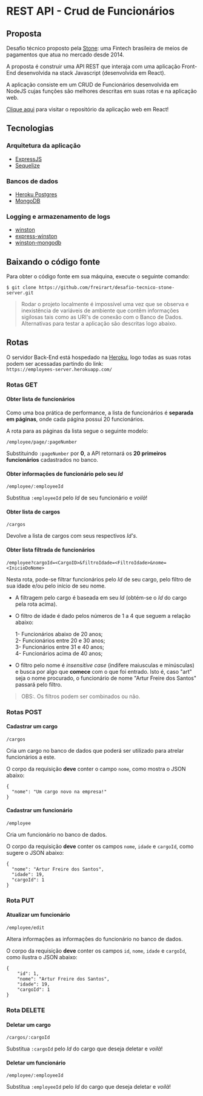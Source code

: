 # REST API - Crud de Funcionários

## Proposta
Desafio técnico proposto pela <a href="https://www.stone.com.br" target="_blank">Stone</a>: uma Fintech brasileira de meios de pagamentos que atua no mercado desde 2014.

A proposta é construir uma API REST que interaja com uma aplicação Front-End desenvolvida na stack Javascript (desenvolvida em React).

A aplicação consiste em um CRUD de Funcionários desenvolvida em NodeJS cujas funções são melhores descritas em suas rotas e na aplicação web.

<a href="https://github.com/freirart/desafio-tecnico-stone-web" target="_blank">Clique aqui</a> para visitar o repositório da aplicação web em React!

## Tecnologias

### Arquitetura da aplicação
* <a href="https://github.com/expressjs/express" target="_blank">ExpressJS</a>
* <a href="https://github.com/sequelize/sequelize" target="_blank">Sequelize</a>

### Bancos de dados
* <a href="" target="_blank">Heroku Postgres</a>
* <a href="" target="_blank">MongoDB</a>

### Logging e armazenamento de logs
* <a href="https://github.com/winstonjs/winston" target="_blank">winston</a>
* <a href="https://github.com/bithavoc/express-winston" target="_blank">express-winston</a>
* <a href="https://github.com/winstonjs/winston-mongodb" target="_blank">winston-mongodb</a>

## Baixando o código fonte

Para obter o código fonte em sua máquina, execute o seguinte comando:

```
$ git clone https://github.com/freirart/desafio-tecnico-stone-server.git
```
> Rodar o projeto localmente é impossível uma vez que se observa e inexistência de variáveis de ambiente que contêm informações sigilosas tais como as URI's de conexão com o Banco de Dados. Alternativas para testar a aplicação são descritas logo abaixo.

## Rotas
O servidor Back-End está hospedado na <a href="www.heroku.com" target="_blank">Heroku<a/>, logo todas as suas rotas podem ser acessadas partindo do link: <br />
`https://employees-server.herokuapp.com/`

### Rotas GET

#### Obter lista de funcionários
Como uma boa prática de performance, a lista de funcionários é __separada em páginas__, onde cada página possui 20 funcionários.

A rota para as páginas da lista segue o seguinte modelo:

`/employee/page/:pageNumber`

Substituindo `:pageNumber` por __0__, a API retornará os __20 primeiros funcionários__ cadastrados no banco.

#### Obter informações de funcionário pelo seu _Id_

`/employee/:employeeId`

Substitua `:employeeId` pelo _Id_ de seu funcionário e _voilà_!

#### Obter lista de cargos

`/cargos`

Devolve a lista de cargos com seus respectivos _Id's_.

#### Obter lista filtrada de funcionários

`/employee?cargoId=<CargoID>&filtroIdade=<FiltroIdade>&nome=<InicioDoNome>`

Nesta rota, pode-se filtrar funcionários pelo _Id_ de seu cargo, pelo filtro de sua idade e/ou pelo início de seu nome.

* A filtragem pelo cargo é baseada em seu _Id_ (obtém-se o _Id_ do cargo pela rota acima).
* O filtro de idade é dado pelos números de 1 a 4 que seguem a relação abaixo:

    1- Funcionários abaixo de 20 anos; <br/>
    2- Funcionários entre 20 e 30 anos; <br/>
    3- Funcionários entre 31 e 40 anos; <br/>
    4- Funcionários acima de 40 anos;
* O filtro pelo nome é _insensitive case_ (indifere maiusculas e minúsculas) e busca por algo que __comece__ com o que foi entrado. Isto é, caso "art" seja o nome procurado, o funcionário de nome "Artur Freire dos Santos" passará pelo filtro.

> OBS:. Os filtros podem ser combinados ou não.

### Rotas POST

#### Cadastrar um cargo

`/cargos`

Cria um cargo no banco de dados que poderá ser utilizado para atrelar funcionários a este.

O corpo da requisição __deve__ conter o campo `nome`, como mostra o JSON abaixo:

```
{
  "nome": "Um cargo novo na empresa!"
}
```

#### Cadastrar um funcionário

`/employee`

Cria um funcionário no banco de dados.

O corpo da requisição __deve__ conter os campos `nome`, `idade` e `cargoId`, como sugere o JSON abaixo:

```
{
  "nome": "Artur Freire dos Santos",
  "idade": 19,
  "cargoId": 1
}
```
### Rota PUT
#### Atualizar um funcionário

`/employee/edit`

Altera informações as informações do funcionário no banco de dados.

O corpo da requisição __deve__ conter os campos `id`, `nome`, `idade` e `cargoId`, como ilustra o JSON abaixo: 

```
{
	"id": 1,
	"nome": "Artur Freire dos Santos",
	"idade": 19,
	"cargoId": 1
}
```
### Rota DELETE
#### Deletar um cargo
`/cargos/:cargoId`

Substitua `:cargoId` pelo _Id_ do cargo que deseja deletar e _voilà_!

#### Deletar um funcionário
`/employee/:employeeId`

Substitua `:employeeId` pelo _Id_ do cargo que deseja deletar e _voilà_!
